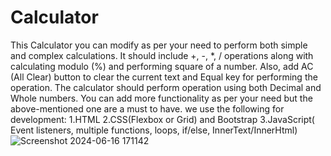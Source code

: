 # Calculator

This Calculator you can modify as per your need to perform both simple and complex
calculations. It should include +, -, *, / operations along with calculating modulo (%) and
performing square of a number. Also, add AC (All Clear) button to clear the current text
and Equal key for performing the operation. The calculator should perform operation
using both Decimal and Whole numbers.
You can add more functionality as per your need but the above-mentioned one are a
must to have.
we use the following for development:
1.HTML
2.CSS(Flexbox or Grid) and Bootstrap
3.JavaScript( Event listeners, multiple functions, loops, if/else, InnerText/InnerHtml)
![Screenshot 2024-06-16 171142](https://github.com/omdeshmukh19/Calculator/assets/151867266/51dd1737-82ed-412f-9b44-71f725791aca)

